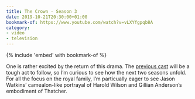 ```yaml
---
title: The Crown - Season 3
date: 2019-10-21T20:30:00+01:00
bookmark-of: https://www.youtube.com/watch?v=vLXYfgpqb8A
category:
- video
- television
---
```

{% include 'embed' with bookmark-of %}

One is rather excited by the return of this drama. The [previous cast](/notes/1517253998) will be a tough act to follow, so I’m curious to see how the next two seasons unfold. For all the focus on the royal family, I’m particually eager to see Jason Watkins’ camealon-like portrayal of Harold Wilson and Gillian Anderson’s embodiment of Thatcher.
